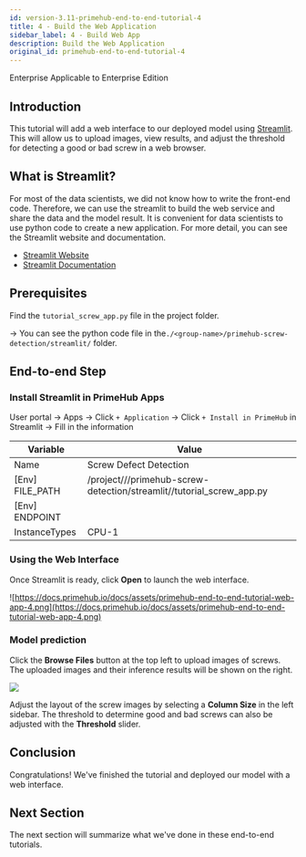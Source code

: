 ```yaml
---
id: version-3.11-primehub-end-to-end-tutorial-4
title: 4 - Build the Web Application
sidebar_label: 4 - Build Web App
description: Build the Web Application
original_id: primehub-end-to-end-tutorial-4
---
```

<div class="label-sect">
  <div class="ee-only tooltip">Enterprise
    <span class="tooltiptext">Applicable to Enterprise Edition</span>
  </div>
</div>

## Introduction

This tutorial will add a web interface to our deployed model using [Streamlit](https://docs.primehub.io/docs/primehub-app-builtin-streamlit). This will allow us to upload images, view results, and adjust the threshold for detecting a good or bad screw in a web browser.

## What is Streamlit?

For most of the data scientists, we did not know how to write the front-end code. Therefore, we can use the streamlit to build the web service and share the data and the model result. It is convenient for data scientists to use python code to create a new application. For more detail, you can see the Streamlit website and documentation.

- [Streamlit Website](https://streamlit.io/)
- [Streamlit Documentation](https://docs.streamlit.io/)

## Prerequisites

Find the `tutorial_screw_app.py` file in the project folder.
    
→ You can see the python code file in the`./<group-name>/primehub-screw-detection/streamlit/` folder.
    

## End-to-end Step

### Install Streamlit in PrimeHub Apps
    
User portal → Apps → Click `+ Application` → Click `+ Install in PrimeHub` in Streamlit → Fill in the information
    
| Variable | Value |
| --- | --- |
| Name | Screw Defect Detection |
| [Env] FILE_PATH | /project//<group-name>/primehub-screw-detection/streamlit//tutorial_screw_app.py |
| [Env] ENDPOINT | <PrimeHub-Deployment-endpoint-url> |
| InstanceTypes | CPU-1 |
    
### Using the Web Interface
    
Once Streamlit is ready, click **Open** to launch the web interface.

![https://docs.primehub.io/docs/assets/primehub-end-to-end-tutorial-web-app-4.png](https://docs.primehub.io/docs/assets/primehub-end-to-end-tutorial-web-app-4.png)
    
### Model prediction
    
Click the **Browse Files** button at the top left to upload images of screws. The uploaded images and their inference results will be shown on the right.

![](assets/primehub-end-to-end-tutorial-web-app-5.png)

Adjust the layout of the screw images by selecting a **Column Size** in the left sidebar. The threshold to determine good and bad screws can also be adjusted with the **Threshold** slider.

## Conclusion

Congratulations! We've finished the tutorial and deployed our model with a web interface. 

## Next Section
    
The next section will summarize what we've done in these end-to-end tutorials.